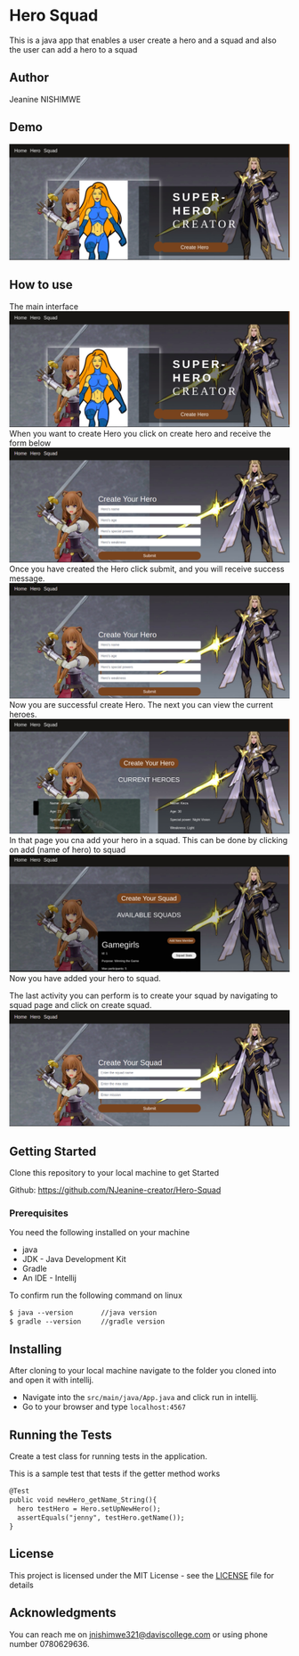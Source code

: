 # Hero Squad

This is a java app that enables a user create a hero and a squad and also the user can add a hero to a squad
## Author

Jeanine NISHIMWE


## Demo
![Alt text](src/main/resources/public/img/demo.png?raw=true "")
## How to use
The main interface 
![Alt text](src/main/resources/public/img/demo.png?raw=true "")
When you want to create Hero you click on create hero and receive the form below
![Alt text](src/main/resources/public/img/createhero.png?raw=true "")
Once you have created the Hero click submit, and you will receive success message.
![Alt text](src/main/resources/public/img/createhero.png?raw=true "")
Now you are successful create Hero. The next you can view the current heroes.
![Alt text](src/main/resources/public/img/currenthero.png?raw=true "")
In that page you cna add your hero in a squad. This can be done by clicking on add (name of hero) to squad
![Alt text](src/main/resources/public/img/currentsquad.png?raw=true "")
Now you have added your hero to squad. 

The last activity you can perform is to create your squad by navigating to squad page and click on create squad.
![Alt text](src/main/resources/public/img/createsquad.png?raw=true "")

## Getting Started

Clone this repository to your local machine to get Started

Github: https://github.com/NJeanine-creator/Hero-Squad

### Prerequisites

You need the following installed on your machine
- java
- JDK - Java Development Kit
- Gradle
- An IDE - Intellij


To confirm run the following command on linux
```
$ java --version       //java version
$ gradle --version     //gradle version
```

## Installing

After cloning to your local machine navigate to the folder you cloned into and open it with intellij.
* Navigate into the ``` src/main/java/App.java ``` and click run in intellij.
* Go to your browser and type ``` localhost:4567 ```

## Running the Tests 

Create a test class for running tests in the application.

This is a sample test that tests if the getter method works

```
@Test
public void newHero_getName_String(){
  hero testHero = Hero.setUpNewHero();
  assertEquals("jenny", testHero.getName());
}
```

## License

This project is licensed under the MIT License - see the [LICENSE](LICENSE) file for details

## Acknowledgments
You can reach me on jnishimwe321@daviscollege.com or using phone number 0780629636.

